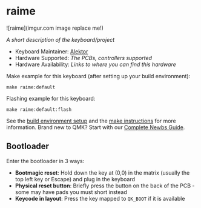 # raime

![raime](imgur.com image replace me!)

*A short description of the keyboard/project*

* Keyboard Maintainer: [Alektor](https://github.com/Alektor)
* Hardware Supported: *The PCBs, controllers supported*
* Hardware Availability: *Links to where you can find this hardware*

Make example for this keyboard (after setting up your build environment):

    make raime:default

Flashing example for this keyboard:

    make raime:default:flash

See the [build environment setup](https://docs.qmk.fm/#/getting_started_build_tools) and the [make instructions](https://docs.qmk.fm/#/getting_started_make_guide) for more information. Brand new to QMK? Start with our [Complete Newbs Guide](https://docs.qmk.fm/#/newbs).

## Bootloader

Enter the bootloader in 3 ways:

* **Bootmagic reset**: Hold down the key at (0,0) in the matrix (usually the top left key or Escape) and plug in the keyboard
* **Physical reset button**: Briefly press the button on the back of the PCB - some may have pads you must short instead
* **Keycode in layout**: Press the key mapped to `QK_BOOT` if it is available
